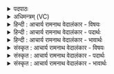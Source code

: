 <details><summary>पदपाठः</summary>

त्वा꣢म्। इत्। श꣣वसः। पते। य꣡न्ति꣢꣯। गि꣡रः꣢꣯। न। सं꣣य꣡तः꣢। स꣣म्। य꣡तः꣢꣯। १७६९।
</details>

<details><summary>अधिमन्त्रम् (VC)</summary>

- इन्द्रः
- नृमेधो वामदेवो वा
- द्विपदा गायत्री
- षड्जः
</details>

<details><summary>हिन्दी : आचार्य रामनाथ वेदालंकार - विषयः</summary>

अगले मन्त्र में जगदीश्वर वा आचार्य की महिमा वर्णित है।
</details>

<details><summary>हिन्दी : आचार्य रामनाथ वेदालंकार - पदार्थः</summary>

पदार्थान्वयभाषाः -  हे (शवसः पते) अध्यात्म-बल, ब्रह्मबल वा विद्याबल के स्वामी परमेश्वर वा आचार्य ! (गिरः न) वाणियों के समान (संयतः) प्रत्यनशील प्रजाएँ भी (त्वाम् इत्) आपको ही (यन्ति) प्राप्त होती हैं ॥२॥ यहाँ उपमालङ्कार है ॥२॥
</details>

<details><summary>हिन्दी : आचार्य रामनाथ वेदालंकार - भावार्थः</summary>

भावार्थभाषाः -  जैसे वेदवाणियाँ जगदीश्वर के गुणों का वर्णन करती हैं और पुरुषार्थी प्रजाएँ उसे पाने का यत्न करती हैं,वैसे ही आचार्य की भी वाणियों से स्तुति करनी चाहिए तथा प्रयत्नशील विद्यार्थियों को शिष्यभाव से उसके समीप पहुँचना चाहिए ॥२॥
</details>

<details><summary>संस्कृत : आचार्य रामनाथ वेदालंकार - विषयः</summary>

अथ जगदीश्वरस्याचार्यस्य च महिमा वर्ण्यते।
</details>

<details><summary>संस्कृत : आचार्य रामनाथ वेदालंकार - पदार्थः</summary>

पदार्थान्वयभाषाः -  हे (शवसः पते) अध्यात्मबलस्य ब्रह्मबलस्य विद्याबलस्य वा स्वामिन् परमेश आचार्य वा ! (गिरः न) वाचः इव (संयतः) प्रयत्नशीलाः प्रजा अपि। [संयतन्ते इति संयतः, सम्पूर्वो यती प्रयत्ने भ्वादिः, ततः क्विप् प्रत्ययः।] (त्वाम् इत्) त्वामेव (यन्ति) प्राप्नुवन्ति ॥२॥ अत्रोपमालङ्कारः ॥२॥
</details>

<details><summary>संस्कृत : आचार्य रामनाथ वेदालंकार - भावार्थः</summary>

भावार्थभाषाः -  यथा वेदवाचो जगदीशगुणान् वर्णयन्ति पुरुषार्थिन्यः प्रजाश्च तं प्राप्तुं यतन्ते तथैवाचार्योऽपि वाग्भिः स्तोतव्यः प्रयत्नशीलैर्विद्यार्थिभिः शिष्यभावेनोपसदनीयश्च ॥२॥
</details>
